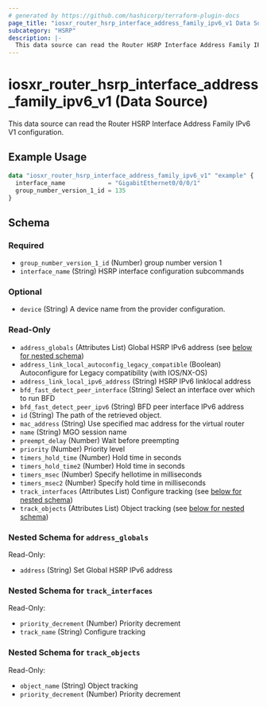 ```yaml
---
# generated by https://github.com/hashicorp/terraform-plugin-docs
page_title: "iosxr_router_hsrp_interface_address_family_ipv6_v1 Data Source - terraform-provider-iosxr"
subcategory: "HSRP"
description: |-
  This data source can read the Router HSRP Interface Address Family IPv6 V1 configuration.
---
```


# iosxr_router_hsrp_interface_address_family_ipv6_v1 (Data Source)

This data source can read the Router HSRP Interface Address Family IPv6 V1 configuration.

## Example Usage

```terraform
data "iosxr_router_hsrp_interface_address_family_ipv6_v1" "example" {
  interface_name            = "GigabitEthernet0/0/0/1"
  group_number_version_1_id = 135
}
```

<!-- schema generated by tfplugindocs -->
## Schema

### Required

- `group_number_version_1_id` (Number) group number version 1
- `interface_name` (String) HSRP interface configuration subcommands

### Optional

- `device` (String) A device name from the provider configuration.

### Read-Only

- `address_globals` (Attributes List) Global HSRP IPv6 address (see [below for nested schema](#nestedatt--address_globals))
- `address_link_local_autoconfig_legacy_compatible` (Boolean) Autoconfigure for Legacy compatibility (with IOS/NX-OS)
- `address_link_local_ipv6_address` (String) HSRP IPv6 linklocal address
- `bfd_fast_detect_peer_interface` (String) Select an interface over which to run BFD
- `bfd_fast_detect_peer_ipv6` (String) BFD peer interface IPv6 address
- `id` (String) The path of the retrieved object.
- `mac_address` (String) Use specified mac address for the virtual router
- `name` (String) MGO session name
- `preempt_delay` (Number) Wait before preempting
- `priority` (Number) Priority level
- `timers_hold_time` (Number) Hold time in seconds
- `timers_hold_time2` (Number) Hold time in seconds
- `timers_msec` (Number) Specify hellotime in milliseconds
- `timers_msec2` (Number) Specify hold time in milliseconds
- `track_interfaces` (Attributes List) Configure tracking (see [below for nested schema](#nestedatt--track_interfaces))
- `track_objects` (Attributes List) Object tracking (see [below for nested schema](#nestedatt--track_objects))

<a id="nestedatt--address_globals"></a>
### Nested Schema for `address_globals`

Read-Only:

- `address` (String) Set Global HSRP IPv6 address


<a id="nestedatt--track_interfaces"></a>
### Nested Schema for `track_interfaces`

Read-Only:

- `priority_decrement` (Number) Priority decrement
- `track_name` (String) Configure tracking


<a id="nestedatt--track_objects"></a>
### Nested Schema for `track_objects`

Read-Only:

- `object_name` (String) Object tracking
- `priority_decrement` (Number) Priority decrement
